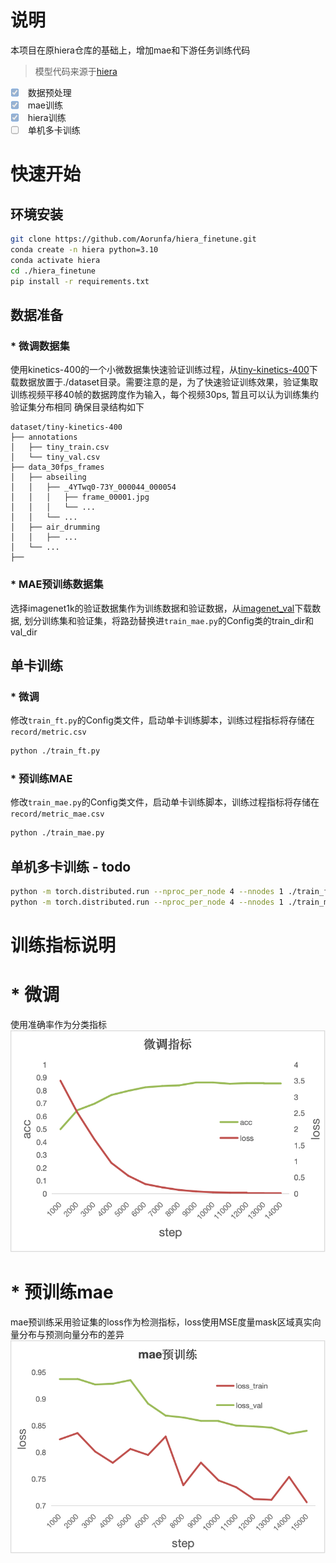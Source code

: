 # 说明
本项目在原hiera仓库的基础上，增加mae和下游任务训练代码
> 模型代码来源于[hiera](https://github.com/facebookresearch/hiera)
- [x] <input type="checkbox" disabled checked> 数据预处理
- [x] <input type="checkbox" disabled checked> mae训练
- [x] <input type="checkbox" disabled checked> hiera训练
- [ ] <input type="checkbox" disabled > 单机多卡训练

# 快速开始
## 环境安装
```bash
git clone https://github.com/Aorunfa/hiera_finetune.git
conda create -n hiera python=3.10
conda activate hiera
cd ./hiera_finetune
pip install -r requirements.txt
```

## 数据准备
### * 微调数据集
使用kinetics-400的一个小微数据集快速验证训练过程，从[tiny-kinetics-400](https://github.com/Tramac/tiny-kinetics-400)下载数据放置于./dataset目录。需要注意的是，为了快速验证训练效果，验证集取训练视频平移40帧的数据跨度作为输入，每个视频30ps, 暂且可以认为训练集约验证集分布相同
确保目录结构如下
```text
dataset/tiny-kinetics-400
├── annotations
│   ├── tiny_train.csv
│   └── tiny_val.csv
├── data_30fps_frames
│   ├── abseiling
│   │   ├── _4YTwq0-73Y_000044_000054
│   │   │   ├── frame_00001.jpg
│   │   │   └── ...
│   │   └── ...
│   ├── air_drumming
│   │   ├── ...
│   └── ...
├──
```
### * MAE预训练数据集
选择imagenet1k的验证数据集作为训练数据和验证数据，从[imagenet_val](https://modelscope.cn/datasets/tany0699/imagenet_val)下载数据, 划分训练集和验证集，将路劲替换进`train_mae.py`的Config类的train_dir和val_dir

## 单卡训练
### * 微调
修改`train_ft.py`的Config类文件，启动单卡训练脚本，训练过程指标将存储在`record/metric.csv`
```bash
python ./train_ft.py
```
### * 预训练MAE
修改`train_mae.py`的Config类文件，启动单卡训练脚本，训练过程指标将存储在`record/metric_mae.csv`
```bash
python ./train_mae.py
```

## 单机多卡训练 - todo
```bash
python -m torch.distributed.run --nproc_per_node 4 --nnodes 1 ./train_ft_dist.py
python -m torch.distributed.run --nproc_per_node 4 --nnodes 1 ./train_mae_dist.py
```

# 训练指标说明
# * 微调
使用准确率作为分类指标
![微调](doc/hiera_ft.png "微调指标")  

# * 预训练mae
mae预训练采用验证集的loss作为检测指标，loss使用MSE度量mask区域真实向量分布与预测向量分布的差异
![mae](doc/hiera_mae.png "mae指标")  






